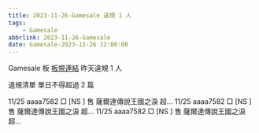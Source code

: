 ```yaml
---
title: 2023-11-26-Gamesale 違規 1 人
tags:
    - Gamesale
abbrlink: 2023-11-26-Gamesale
date: Gamesale-2023-11-26 12:00:00
---
```

Gamesale 板 [板規連結](https://www.ptt.cc/bbs/Gossiping/M.1637425085.A.07D.html)
昨天違規 1 人
<!-- more -->

違規清單
單日不得超過 2 篇

11/25 aaaa7582 □ [NS  ] 售 薩爾達傳說王國之淚  超…
11/25 aaaa7582 □ [NS  ] 售 薩爾達傳說王國之淚  超…
11/25 aaaa7582 □ [NS  ] 售 薩爾達傳說王國之淚  超…